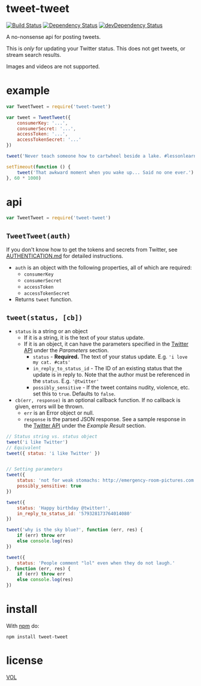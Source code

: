 tweet-tweet
=========

[![Build Status](https://travis-ci.org/ArtskydJ/tweet-tweet.svg)](https://travis-ci.org/ArtskydJ/tweet-tweet)
[![Dependency Status](https://david-dm.org/artskydj/tweet-tweet.svg)](https://david-dm.org/artskydj/tweet-tweet)
[![devDependency Status](https://david-dm.org/artskydj/tweet-tweet/dev-status.svg)](https://david-dm.org/artskydj/tweet-tweet#info=devDependencies)

A no-nonsense api for posting tweets.

This is *only* for updating your Twitter status. This does not get tweets, or stream search results.

Images and videos are not supported.

# example

```js
var TweetTweet = require('tweet-tweet')

var tweet = TweetTweet({
	consumerKey: '...',
	consumerSecret: '...',
	accessToken: '...',
	accessTokenSecret: '...'
})

tweet('Never teach someone how to cartwheel beside a lake. #lessonlearned')

setTimeout(function () {
	tweet('That awkward moment when you wake up... Said no one ever.')
}, 60 * 1000)
```

# api

```js
var TweetTweet = require('tweet-tweet')
```

## `TweetTweet(auth)`

If you don't know how to get the tokens and secrets from Twitter, see [AUTHENTICATION.md](https://github.com/ArtskydJ/tweet-tweet/blob/master/AUTHENTICATION.md) for detailed instructions.

- `auth` is an object with the following properties, all of which are required:
	- `consumerKey`
	- `consumerSecret`
	- `accessToken`
	- `accessTokenSecret`
- Returns `tweet` function.

## `tweet(status, [cb])`

- `status` is a string or an object
	- If it is a string, it is the text of your status update.
	- If it is an object, it can have the parameters specified in the [Twitter API][twitter-update-status-api] under the *Parameters* section.
		- `status` - **Required.** The text of your status update. E.g. `'i love my cat. #cats'`
		- `in_reply_to_status_id` - The ID of an existing status that the update is in reply to. Note that the author must be referenced in the `status`. E.g. `'@twitter'`
		- `possibly_sensitive` - If the tweet contains nudity, violence, etc. set this to `true`. Defaults to `false`.
- `cb(err, response)` is an optional callback function. If no callback is given, errors will be thrown.
	- `err` is an Error object or null.
	- `response` is the parsed JSON response. See a sample response in the [Twitter API][twitter-update-status-api] under the *Example Result* section.

```js
// Status string vs. status object
tweet('i like Twitter')
// Equivalent
tweet({ status: 'i like Twitter' })


// Setting parameters
tweet({
	status: 'not for weak stomachs: http://emergency-room-pictures.com',
	possibly_sensitive: true
})

tweet({
	status: 'Happy birthday @twitter!',
	in_reply_to_status_id: '579328173764014080'
})

tweet('why is the sky blue?', function (err, res) {
	if (err) throw err
	else console.log(res)
})

tweet({
	status: 'People comment "lol" even when they do not laugh.'
}, function (err, res) {
	if (err) throw err
	else console.log(res)
})
```

# install

With [npm](http://nodejs.org/download) do:

	npm install tweet-tweet

# license

[VOL](http://veryopenlicense.com)



[twitter-update-status-api]: https://dev.twitter.com/rest/reference/post/statuses/update
